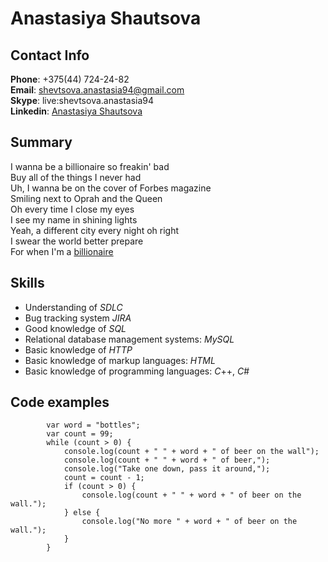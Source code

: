 # Anastasiya Shautsova

## Contact Info

**Phone**: +375(44) 724-24-82  
**Email**: shevtsova.anastasia94@gmail.com  
**Skype**: live:shevtsova.anastasia94  
**Linkedin**: [Anastasiya Shautsova](https://www.linkedin.com/in/anastasiya-shautsova-b853a6a4/)

## Summary 

I wanna be a billionaire so freakin' bad  
Buy all of the things I never had  
Uh, I wanna be on the cover of Forbes magazine  
Smiling next to Oprah and the Queen  
Oh every time I close my eyes  
I see my name in shining lights  
Yeah, a different city every night oh right  
I swear the world better prepare  
For when I'm a [billionaire](https://music.yandex.by/album/95355/track/846464)  

## Skills

- Understanding of *SDLC*
- Bug tracking system *JIRA*
- Good knowledge of *SQL*
- Relational database management systems: *MySQL*
- Basic knowledge of *HTTP*
- Basic knowledge of markup languages: *HTML*
- Basic knowledge of programming languages: *C*++, *C*#

## Code examples 
```
        var word = "bottles";
        var count = 99;
        while (count > 0) {
            console.log(count + " " + word + " of beer on the wall");
            console.log(count + " " + word + " of beer,");
            console.log("Take one down, pass it around,");
            count = count - 1;
            if (count > 0) {
                console.log(count + " " + word + " of beer on the wall.");
            } else {
                console.log("No more " + word + " of beer on the wall.");
            }
        }
```

